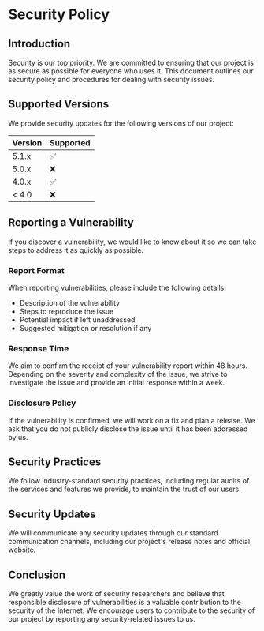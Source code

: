 # Security Policy

## Introduction

Security is our top priority. We are committed to ensuring that our project is as secure as possible for everyone who uses it. This document outlines our security policy and procedures for dealing with security issues.

## Supported Versions

We provide security updates for the following versions of our project:

| Version | Supported          |
| ------- | ------------------ |
| 5.1.x   | :white_check_mark: |
| 5.0.x   | :x:                |
| 4.0.x   | :white_check_mark: |
| < 4.0   | :x:                |

## Reporting a Vulnerability

If you discover a vulnerability, we would like to know about it so we can take steps to address it as quickly as possible.

### Report Format

When reporting vulnerabilities, please include the following details:

- Description of the vulnerability
- Steps to reproduce the issue
- Potential impact if left unaddressed
- Suggested mitigation or resolution if any

### Response Time

We aim to confirm the receipt of your vulnerability report within 48 hours. Depending on the severity and complexity of the issue, we strive to investigate the issue and provide an initial response within a week.

### Disclosure Policy

If the vulnerability is confirmed, we will work on a fix and plan a release. We ask that you do not publicly disclose the issue until it has been addressed by us.

## Security Practices

We follow industry-standard security practices, including regular audits of the services and features we provide, to maintain the trust of our users.

## Security Updates

We will communicate any security updates through our standard communication channels, including our project's release notes and official website.

## Conclusion

We greatly value the work of security researchers and believe that responsible disclosure of vulnerabilities is a valuable contribution to the security of the Internet. We encourage users to contribute to the security of our project by reporting any security-related issues to us.


